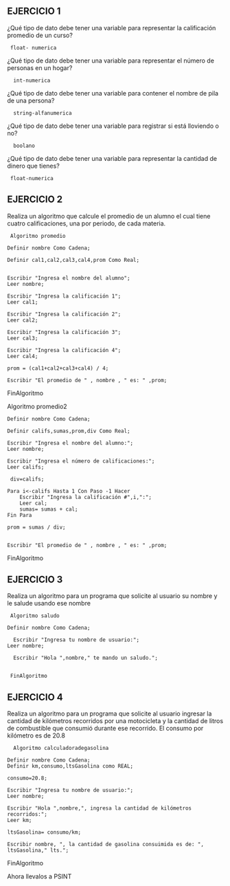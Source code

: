 ## EJERCICIO 1

¿Qué tipo de dato debe tener una variable para representar la calificación promedio de un
curso?

     float- numerica

¿Qué tipo de dato debe tener una variable para representar el número de personas en un
hogar?

      int-numerica

¿Qué tipo de dato debe tener una variable para contener el nombre de pila de una persona?

      string-alfanumerica

¿Qué tipo de dato debe tener una variable para registrar si está lloviendo o no?

      boolano

¿Qué tipo de dato debe tener una variable para representar la cantidad de dinero que
tienes?

     float-numerica
      
## EJERCICIO 2

Realiza un algoritmo que calcule el promedio de un alumno el cual tiene cuatro calificaciones, una por periodo, de cada materia.

     Algoritmo promedio
	
	Definir nombre Como Cadena;
	
	Definir cal1,cal2,cal3,cal4,prom Como Real;
	
	
	Escribir "Ingresa el nombre del alumno";
	Leer nombre;
	
	Escribir "Ingresa la calificación 1";
	Leer cal1;

	Escribir "Ingresa la calificación 2";
	Leer cal2;
	
	Escribir "Ingresa la calificación 3";
	Leer cal3;
	
	Escribir "Ingresa la calificación 4";
	Leer cal4;
	
	prom = (cal1+cal2+cal3+cal4) / 4;
	
	Escribir "El promedio de " , nombre , " es: " ,prom;
	
	
FinAlgoritmo






Algoritmo promedio2
	
	Definir nombre Como Cadena;
	
	Definir califs,sumas,prom,div Como Real;
	
	Escribir "Ingresa el nombre del alumno:";
	Leer nombre;
	
	Escribir "Ingresa el número de calificaciones:";
	Leer califs;
	
     div=califs;
	
	Para i<-califs Hasta 1 Con Paso -1 Hacer
		Escribir "Ingresa la calificación #",i,":";
		Leer cal;
		sumas= sumas + cal;
	Fin Para
	
	prom = sumas / div;
	
		
	Escribir "El promedio de " , nombre , " es: " ,prom;
	
	
FinAlgoritmo

      
      
## EJERCICIO 3

Realiza un algoritmo para un programa que solicite al usuario su nombre y le salude usando ese nombre

     Algoritmo saludo
	
	Definir nombre Como Cadena;
      
      Escribir "Ingresa tu nombre de usuario:";
	Leer nombre;
      
      Escribir "Hola ",nombre," te mando un saludo.";
     
     
     FinAlgoritmo

## EJERCICIO 4

Realiza un algoritmo para  un programa que solicite al usuario ingresar la cantidad de kilómetros recorridos por una motocicleta y la cantidad de litros de combustible que consumió durante ese recorrido. El consumo por kilómetro es de 20.8


      Algoritmo calculadoradegasolina
	
	Definir nombre Como Cadena;
	Definir km,consumo,ltsGasolina como REAL;
	
	consumo=20.8;
	
	Escribir "Ingresa tu nombre de usuario:";
	Leer nombre;
	
	Escribir "Hola ",nombre,", ingresa la cantidad de kilómetros recorridos:";
	Leer km;
	
	ltsGasolina= consumo/km;
	
	Escribir nombre, ", la cantidad de gasolina consuimida es de: ", ltsGasolina," lts.";
	
FinAlgoritmo



Ahora llevalos a PSINT
